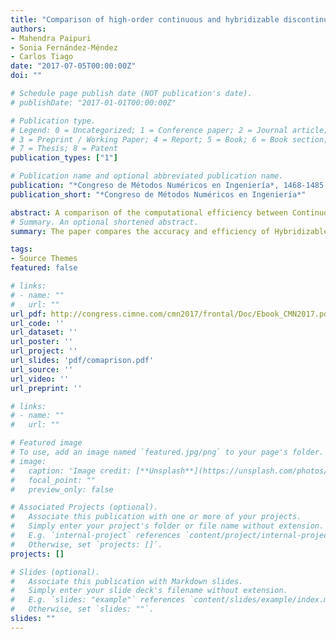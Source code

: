 ```yaml
---
title: "Comparison of high-order continuous and hybridizable discontinuous Galerkin methods in incompressible fluid flow problems"
authors: 
- Mahendra Paipuri
- Sonia Fernández-Méndez
- Carlos Tiago
date: "2017-07-05T00:00:00Z"
doi: ""

# Schedule page publish date (NOT publication's date).
# publishDate: "2017-01-01T00:00:00Z"

# Publication type.
# Legend: 0 = Uncategorized; 1 = Conference paper; 2 = Journal article;
# 3 = Preprint / Working Paper; 4 = Report; 5 = Book; 6 = Book section;
# 7 = Thesis; 8 = Patent
publication_types: ["1"]

# Publication name and optional abbreviated publication name.
publication: "*Congreso de Métodos Numéricos en Ingeniería*, 1468-1485, July 2017"
publication_short: "*Congreso de Métodos Numéricos en Ingeniería*"

abstract: A comparison of the computational efficiency between Continuous Galerkin (CG) methods, with Taylor–Hood approximations, and Hybridizable Discontinuous Galerkin (HDG) methods is presented for the solution of the incompressible Stokes and Navier–Stokes equations. Both methods are implemented under the same platform and study is made in terms of CPU time and accuracy for steady state problems using triangular and quadrilateral elements. Several plots like error *vs.* CPU time of the linear solver, error *vs.* ratio of CPU times of HDG to CG, etc. are presented. The results suggest that HDG is computationally more efficient than CG for high degree of approximation, for a given level of accuracy, as HDG produces lesser error than CG for a given mesh and degree.
# Summary. An optional shortened abstract.
summary: The paper compares the accuracy and efficiency of Hybridizable Discontinuous Galerkin (HDG) and Continuous Galerkin (CG) methods for Navier-Stokes equations.

tags:
- Source Themes
featured: false

# links:
# - name: ""
#   url: ""
url_pdf: http://congress.cimne.com/cmn2017/frontal/Doc/Ebook_CMN2017.pdf
url_code: ''
url_dataset: ''
url_poster: ''
url_project: ''
url_slides: 'pdf/comaprison.pdf'
url_source: ''
url_video: ''
url_preprint: ''

# links:
# - name: ""
#   url: ""

# Featured image
# To use, add an image named `featured.jpg/png` to your page's folder. 
# image:
#   caption: 'Image credit: [**Unsplash**](https://unsplash.com/photos/jdD8gXaTZsc)'
#   focal_point: ""
#   preview_only: false

# Associated Projects (optional).
#   Associate this publication with one or more of your projects.
#   Simply enter your project's folder or file name without extension.
#   E.g. `internal-project` references `content/project/internal-project/index.md`.
#   Otherwise, set `projects: []`.
projects: []

# Slides (optional).
#   Associate this publication with Markdown slides.
#   Simply enter your slide deck's filename without extension.
#   E.g. `slides: "example"` references `content/slides/example/index.md`.
#   Otherwise, set `slides: ""`.
slides: ""
---
```

